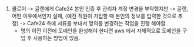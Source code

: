 1. 클로이 -> 글랜에게 Cafe24 본인 인증 후 관리자 계정 변경을 부탁했지만 -> 글랜, 어떤 이유에서인지 실패, (예전 직원이 가입할 때 본인의 정보를 입력한 것으로 추정) -> Cafe24 측에 서류를 보내서 명의를 변경하는 작업을 진행 해야함. 
	- 명의 이전 이전에 도메인을 완성해야 한다면 aws 에서 자체적으로 도메인을 구입 후 사용하는 방법이 있음.
